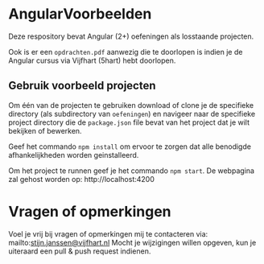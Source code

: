 # AngularVoorbeelden

Deze respository bevat Angular (2+) oefeningen als losstaande projecten.

Ook is er een `opdrachten.pdf` aanwezig die te doorlopen is indien je de Angular cursus via Vijfhart (5hart) hebt doorlopen.


## Gebruik voorbeeld projecten

Om één van de projecten te gebruiken download of clone je de specifieke directory (als subdirectory van `oefeningen`) en navigeer naar de specifieke project directory die de `package.json` file bevat van het project dat je wilt bekijken of bewerken.

Geef het commando `npm install` om ervoor te zorgen dat alle benodigde afhankelijkheden worden geinstalleerd.

Om het project te runnen geef je het commando `npm start`. De webpagina zal gehost worden op: http://localhost:4200


# Vragen of opmerkingen

Voel je vrij bij vragen of opmerkingen mij te contacteren via: mailto:stijn.janssen@vijfhart.nl
Mocht je wijzigingen willen opgeven, kun je uiteraard een pull & push request indienen.
